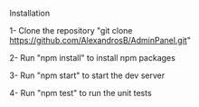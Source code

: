Installation

1- Clone the repository "git clone https://github.com/AlexandrosB/AdminPanel.git"

2- Run "npm install" to install npm packages

3- Run "npm start" to start the dev server

4- Run "npm test" to run the unit tests
